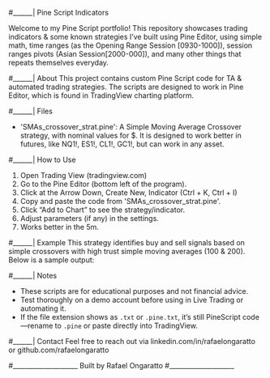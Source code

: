 #______| Pine Script Indicators

Welcome to my Pine Script portfolio!
This repository showcases trading indicators & some known strategies I’ve built using Pine Editor, using simple math, time ranges (as the Opening Range Session [0930-1000]), session ranges pivots (Asian Session[2000-000]), and many other things that repeats themselves everyday.

#______| About
This project contains custom Pine Script code for TA & automated trading strategies. The scripts are designed to work in Pine Editor, which is found in TradingView charting platform.

#______| Files
- 'SMAs_crossover_strat.pine': A Simple Moving Average Crossover strategy, with nominal values for $. It is designed to work better in futures, like NQ1!, ES1!, CL1!, GC1!, but can work in any asset.

#______| How to Use
1. Open Trading View (tradingview.com)
2. Go to the Pine Editor (bottom left of the program).
3. Click at the Arrow Down, Create New, Indicator (Ctrl + K, Ctrl + I)
4. Copy and paste the code from 'SMAs_crossover_strat.pine'.
4. Click “Add to Chart” to see the strategy/indicator.
5. Adjust parameters (if any) in the settings.
6. Works better in the 5m.

#______| Example
This strategy identifies buy and sell signals based on simple crossovers with high trust simple moving averages (100 & 200). 
Below is a sample output:

#______| Notes
- These scripts are for educational purposes and not financial advice.
- Test thoroughly on a demo account before using in Live Trading or automating it.
- If the file extension shows as `.txt` or `.pine.txt`, it’s still PineScript code—rename to `.pine` or paste directly into TradingView.

#______| Contact
Feel free to reach out via linkedin.com/in/rafaelongaratto or github.com/rafaelongaratto

#____________________
Built by Rafael Ongaratto
#____________________